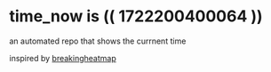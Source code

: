 # time_now is (( 1722200400064 ))

an automated repo that shows the currnent time

inspired by [breakingheatmap](https://github.com/breakingheatmap/breakingheatmap)